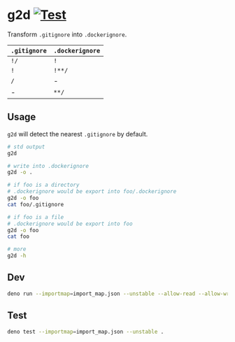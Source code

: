 # g2d [![Test](https://github.com/VdustR/g2d/actions/workflows/test.yml/badge.svg)](https://github.com/VdustR/g2d/actions/workflows/test.yml)

Transform `.gitignore` into `.dockerignore`.

| `.gitignore` | `.dockerignore` |
| ------------ | --------------- |
| `!/`         | `!`             |
| `!`          | `!**/`          |
| `/`          | -               |
| -            | `**/`           |

## Usage

`g2d` will detect the nearest `.gitignore` by default.

```sh
# std output
g2d

# write into .dockerignore
g2d -o .

# if foo is a directory
# .dockerignore would be export into foo/.dockerignore
g2d -o foo
cat foo/.gitignore

# if foo is a file
# .dockerignore would be export into foo
g2d -o foo
cat foo

# more
g2d -h
```

## Dev

```sh
deno run --importmap=import_map.json --unstable --allow-read --allow-write bin.ts
```

## Test

```sh
deno test --importmap=import_map.json --unstable .
```
